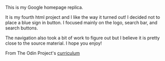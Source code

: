 This is my Google homepage replica.

It is my fourth html project and I like the way it turned out! I decided
not to place a blue sign in button. I focused mainly on the logo, search bar,
and search buttons.

The navigation also took a bit of work to figure out but I believe it is pretty
close to the source material. I hope you enjoy!

From The Odin Project's [curriculum](https://spyingenvelope.github.io/google-homepage/)